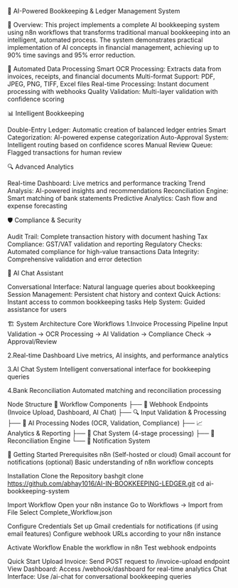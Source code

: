 🤖 AI-Powered Bookkeeping & Ledger Management System

🌟 Overview:
This project implements a complete AI bookkeeping system using n8n workflows that transforms traditional manual bookkeeping into an intelligent, automated process. The system demonstrates practical implementation of AI concepts in financial management, achieving up to 90% time savings and 95% error reduction.

🔄 Automated Data Processing
Smart OCR Processing: Extracts data from invoices, receipts, and financial documents
Multi-format Support: PDF, JPEG, PNG, TIFF, Excel files
Real-time Processing: Instant document processing with webhooks
Quality Validation: Multi-layer validation with confidence scoring

📊 Intelligent Bookkeeping

Double-Entry Ledger: Automatic creation of balanced ledger entries
Smart Categorization: AI-powered expense categorization
Auto-Approval System: Intelligent routing based on confidence scores
Manual Review Queue: Flagged transactions for human review

🔍 Advanced Analytics

Real-time Dashboard: Live metrics and performance tracking
Trend Analysis: AI-powered insights and recommendations
Reconciliation Engine: Smart matching of bank statements
Predictive Analytics: Cash flow and expense forecasting

🛡️ Compliance & Security

Audit Trail: Complete transaction history with document hashing
Tax Compliance: GST/VAT validation and reporting
Regulatory Checks: Automated compliance for high-value transactions
Data Integrity: Comprehensive validation and error detection

💬 AI Chat Assistant

Conversational Interface: Natural language queries about bookkeeping
Session Management: Persistent chat history and context
Quick Actions: Instant access to common bookkeeping tasks
Help System: Guided assistance for users

🏗️ System Architecture
Core Workflows
1.Invoice Processing Pipeline
Input Validation → OCR Processing → AI Validation → Compliance Check → Approval/Review

2.Real-time Dashboard
Live metrics, AI insights, and performance analytics

3.AI Chat System
Intelligent conversational interface for bookkeeping queries

4.Bank Reconciliation
Automated matching and reconciliation processing


Node Structure
📁 Workflow Components
├── 🔗 Webhook Endpoints (Invoice Upload, Dashboard, AI Chat)
├── 🔍 Input Validation & Processing
├── 🤖 AI Processing Nodes (OCR, Validation, Compliance)
├── 📈 Analytics & Reporting
├── 💬 Chat System (4-stage processing)
├── 🔄 Reconciliation Engine
└── 📧 Notification System

🚀 Getting Started
Prerequisites
n8n (Self-hosted or cloud)
Gmail account for notifications (optional)
Basic understanding of n8n workflow concepts

Installation
Clone the Repository
bashgit clone https://github.com/abhay1016/AI-IN-BOOKKEEPING-LEDGER.git
cd ai-bookkeeping-system

Import Workflow
Open your n8n instance
Go to Workflows → Import from File
Select Complete_Workflow.json


Configure Credentials
Set up Gmail credentials for notifications (if using email features)
Configure webhook URLs according to your n8n instance


Activate Workflow
Enable the workflow in n8n
Test webhook endpoints

Quick Start
Upload Invoice: Send POST request to /invoice-upload endpoint
View Dashboard: Access /webhook/dashboard for real-time analytics
Chat Interface: Use /ai-chat for conversational bookkeeping queries
